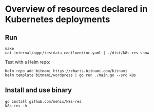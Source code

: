 # Overview of resources declared in Kubernetes deployments

## Run

```shell
make
cat internal/aggr/testdata_confluentinc.yaml | ./dist/k8s-res show
```

Test with a Helm repo:

```shell
helm repo add bitnami https://charts.bitnami.com/bitnami
helm template bitnami/wordpress | go run ./main.go --src k8s
```

## Install and use binary

```shell
go install github.com/mehix/k8s-res
k8s-res -h
```